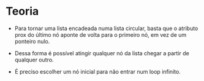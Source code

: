 # Teoria

* Para tornar uma lista encadeada numa lista circular, basta que o atributo prox do último nó aponte de volta para o primeiro nó, em vez de um ponteiro nulo.

* Dessa forma é possível atingir qualquer nó da lista chegar a partir de qualquer outro.

* É preciso escolher um nó inicial para não entrar num loop infinito.